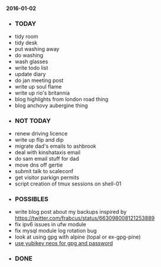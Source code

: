 #### 2016-01-02 ####

- ### TODAY ###
- tidy room
- tidy desk
- put washing away
- do washing
- wash glasses
- write todo list
- update diary
- do jan meeting post
- write up soul flame
- write up rio's britannia
- blog highlights from london road thing
- blog anchovy aubergine thing
- ### NOT TODAY ###
- renew driving licence
- write up flip and dip
- migrate dad's emails to ashbrook
- deal with kinshataxis email
- do sam email stuff for dad
- move dns off gertie
- submit talk to scaleconf
- get visitor parkign permits
- script creation of tmux sessions on shell-01
- ### POSSIBLES ###
- write blog post about my backups inspired by https://twitter.com/frabcus/status/663098008121253889
- fix ipv6 issues in ufw module
- fix mysql module log rotation bug
- look at using gpg with alpine (topal or ex-gpg-pine)
- [use yubikey neos for gpg and password](http://viccuad.me/blog/secure-yourself-part-1-airgapped-computer-and-GPG-smartcards/) 
- ### DONE ###
